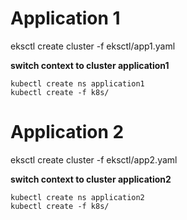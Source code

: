 
# Application 1
eksctl create cluster -f eksctl/app1.yaml

**switch context to cluster application1**
```
kubectl create ns application1
kubectl create -f k8s/
```
# Application 2
eksctl create cluster -f eksctl/app2.yaml

**switch context to cluster application2**
```
kubectl create ns application2
kubectl create -f k8s/
```
